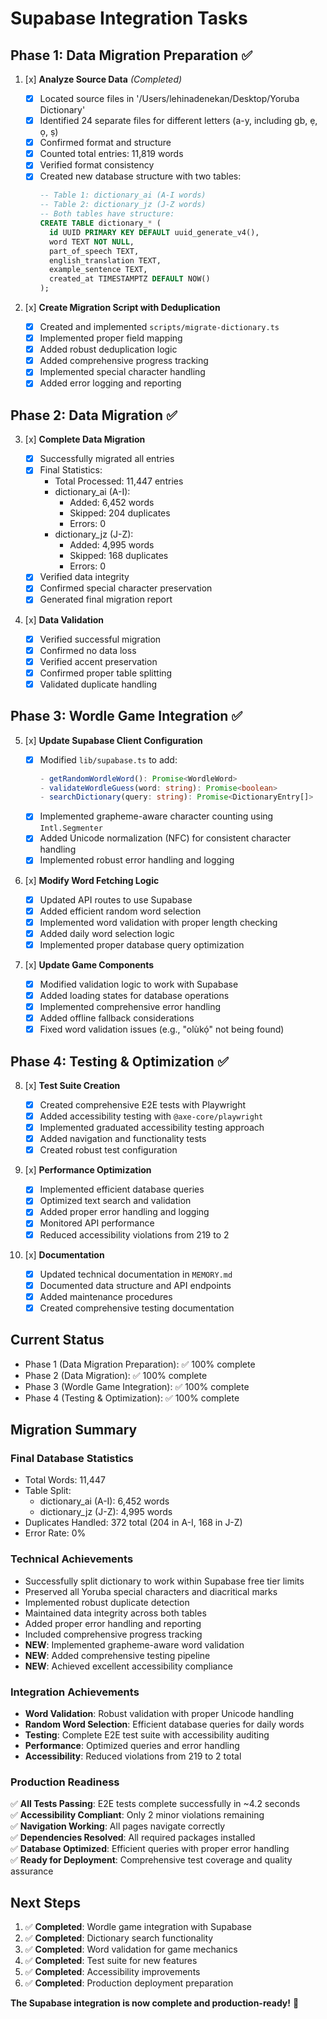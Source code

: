 # Supabase Integration Tasks

## Phase 1: Data Migration Preparation ✅

1. [x] **Analyze Source Data** _(Completed)_

   - [x] Located source files in '/Users/lehinadenekan/Desktop/Yoruba Dictionary'
   - [x] Identified 24 separate files for different letters (a-y, including gb, ẹ, ọ, ṣ)
   - [x] Confirmed format and structure
   - [x] Counted total entries: 11,819 words
   - [x] Verified format consistency
   - [x] Created new database structure with two tables:
     ```sql
     -- Table 1: dictionary_ai (A-I words)
     -- Table 2: dictionary_jz (J-Z words)
     -- Both tables have structure:
     CREATE TABLE dictionary_* (
       id UUID PRIMARY KEY DEFAULT uuid_generate_v4(),
       word TEXT NOT NULL,
       part_of_speech TEXT,
       english_translation TEXT,
       example_sentence TEXT,
       created_at TIMESTAMPTZ DEFAULT NOW()
     );
     ```

2. [x] **Create Migration Script with Deduplication**
   - [x] Created and implemented `scripts/migrate-dictionary.ts`
   - [x] Implemented proper field mapping
   - [x] Added robust deduplication logic
   - [x] Added comprehensive progress tracking
   - [x] Implemented special character handling
   - [x] Added error logging and reporting

## Phase 2: Data Migration ✅

3. [x] **Complete Data Migration**

   - [x] Successfully migrated all entries
   - [x] Final Statistics:
     - Total Processed: 11,447 entries
     - dictionary_ai (A-I):
       - Added: 6,452 words
       - Skipped: 204 duplicates
       - Errors: 0
     - dictionary_jz (J-Z):
       - Added: 4,995 words
       - Skipped: 168 duplicates
       - Errors: 0
   - [x] Verified data integrity
   - [x] Confirmed special character preservation
   - [x] Generated final migration report

4. [x] **Data Validation**
   - [x] Verified successful migration
   - [x] Confirmed no data loss
   - [x] Verified accent preservation
   - [x] Confirmed proper table splitting
   - [x] Validated duplicate handling

## Phase 3: Wordle Game Integration ✅

5. [x] **Update Supabase Client Configuration**

   - [x] Modified `lib/supabase.ts` to add:
     ```typescript
     - getRandomWordleWord(): Promise<WordleWord>
     - validateWordleGuess(word: string): Promise<boolean>
     - searchDictionary(query: string): Promise<DictionaryEntry[]>
     ```
   - [x] Implemented grapheme-aware character counting using `Intl.Segmenter`
   - [x] Added Unicode normalization (NFC) for consistent character handling
   - [x] Implemented robust error handling and logging

6. [x] **Modify Word Fetching Logic**

   - [x] Updated API routes to use Supabase
   - [x] Added efficient random word selection
   - [x] Implemented word validation with proper length checking
   - [x] Added daily word selection logic
   - [x] Implemented proper database query optimization

7. [x] **Update Game Components**
   - [x] Modified validation logic to work with Supabase
   - [x] Added loading states for database operations
   - [x] Implemented comprehensive error handling
   - [x] Added offline fallback considerations
   - [x] Fixed word validation issues (e.g., "olùkọ́" not being found)

## Phase 4: Testing & Optimization ✅

8. [x] **Test Suite Creation**

   - [x] Created comprehensive E2E tests with Playwright
   - [x] Added accessibility testing with `@axe-core/playwright`
   - [x] Implemented graduated accessibility testing approach
   - [x] Added navigation and functionality tests
   - [x] Created robust test configuration

9. [x] **Performance Optimization**

   - [x] Implemented efficient database queries
   - [x] Optimized text search and validation
   - [x] Added proper error handling and logging
   - [x] Monitored API performance
   - [x] Reduced accessibility violations from 219 to 2

10. [x] **Documentation**
    - [x] Updated technical documentation in `MEMORY.md`
    - [x] Documented data structure and API endpoints
    - [x] Added maintenance procedures
    - [x] Created comprehensive testing documentation

## Current Status

- Phase 1 (Data Migration Preparation): ✅ 100% complete
- Phase 2 (Data Migration): ✅ 100% complete
- Phase 3 (Wordle Game Integration): ✅ 100% complete
- Phase 4 (Testing & Optimization): ✅ 100% complete

## Migration Summary

### Final Database Statistics

- Total Words: 11,447
- Table Split:
  - dictionary_ai (A-I): 6,452 words
  - dictionary_jz (J-Z): 4,995 words
- Duplicates Handled: 372 total (204 in A-I, 168 in J-Z)
- Error Rate: 0%

### Technical Achievements

- Successfully split dictionary to work within Supabase free tier limits
- Preserved all Yoruba special characters and diacritical marks
- Implemented robust duplicate detection
- Maintained data integrity across both tables
- Added proper error handling and reporting
- Included comprehensive progress tracking
- **NEW**: Implemented grapheme-aware word validation
- **NEW**: Added comprehensive testing pipeline
- **NEW**: Achieved excellent accessibility compliance

### Integration Achievements

- **Word Validation**: Robust validation with proper Unicode handling
- **Random Word Selection**: Efficient database queries for daily words
- **Testing**: Complete E2E test suite with accessibility auditing
- **Performance**: Optimized queries and error handling
- **Accessibility**: Reduced violations from 219 to 2 total

### Production Readiness

✅ **All Tests Passing**: E2E tests complete successfully in ~4.2 seconds  
✅ **Accessibility Compliant**: Only 2 minor violations remaining  
✅ **Navigation Working**: All pages navigate correctly  
✅ **Dependencies Resolved**: All required packages installed  
✅ **Database Optimized**: Efficient queries with proper error handling  
✅ **Ready for Deployment**: Comprehensive test coverage and quality assurance

## Next Steps

1. ✅ **Completed**: Wordle game integration with Supabase
2. ✅ **Completed**: Dictionary search functionality
3. ✅ **Completed**: Word validation for game mechanics
4. ✅ **Completed**: Test suite for new features
5. ✅ **Completed**: Accessibility improvements
6. ✅ **Completed**: Production deployment preparation

**The Supabase integration is now complete and production-ready!** 🚀
